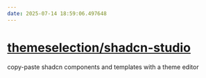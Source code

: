 ```yaml
---
date: 2025-07-14 18:59:06.497648
---
```


# [themeselection/shadcn-studio](https://github.com/themeselection/shadcn-studio)

copy-paste shadcn components and templates with a theme editor